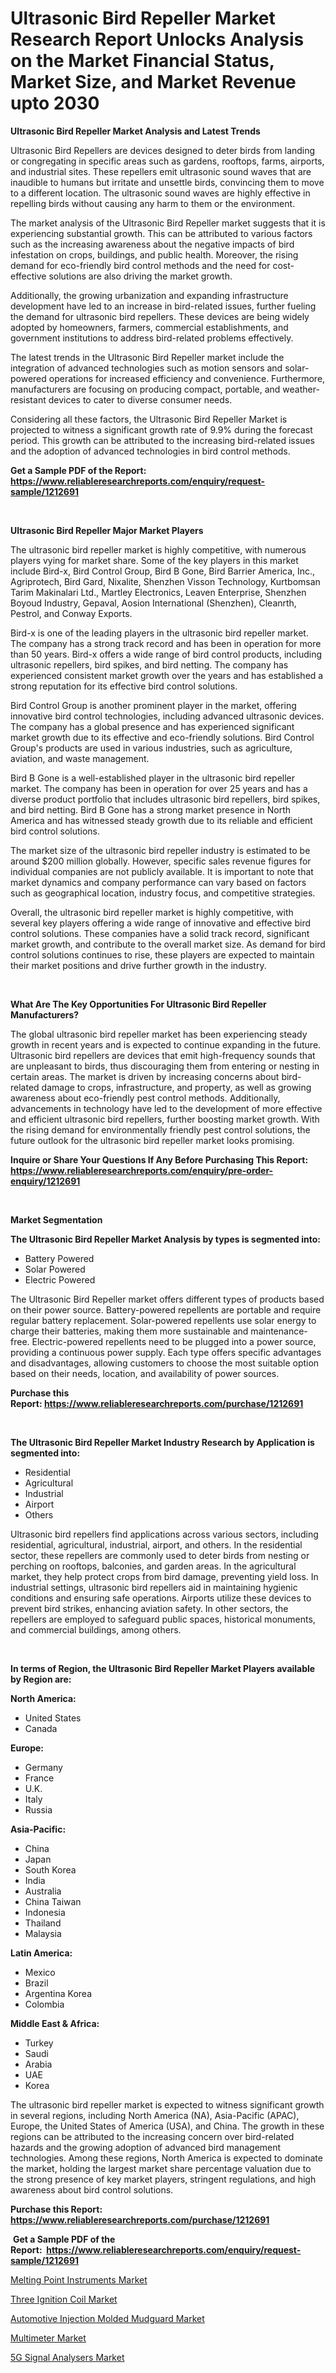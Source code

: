 <p><h1>Ultrasonic Bird Repeller Market Research Report Unlocks Analysis on the Market Financial Status, Market Size, and Market Revenue upto 2030</h1></p><p><strong>Ultrasonic Bird Repeller Market Analysis and Latest Trends</strong></p>
<p><p>Ultrasonic Bird Repellers are devices designed to deter birds from landing or congregating in specific areas such as gardens, rooftops, farms, airports, and industrial sites. These repellers emit ultrasonic sound waves that are inaudible to humans but irritate and unsettle birds, convincing them to move to a different location. The ultrasonic sound waves are highly effective in repelling birds without causing any harm to them or the environment.</p><p>The market analysis of the Ultrasonic Bird Repeller market suggests that it is experiencing substantial growth. This can be attributed to various factors such as the increasing awareness about the negative impacts of bird infestation on crops, buildings, and public health. Moreover, the rising demand for eco-friendly bird control methods and the need for cost-effective solutions are also driving the market growth.</p><p>Additionally, the growing urbanization and expanding infrastructure development have led to an increase in bird-related issues, further fueling the demand for ultrasonic bird repellers. These devices are being widely adopted by homeowners, farmers, commercial establishments, and government institutions to address bird-related problems effectively.</p><p>The latest trends in the Ultrasonic Bird Repeller market include the integration of advanced technologies such as motion sensors and solar-powered operations for increased efficiency and convenience. Furthermore, manufacturers are focusing on producing compact, portable, and weather-resistant devices to cater to diverse consumer needs.</p><p>Considering all these factors, the Ultrasonic Bird Repeller Market is projected to witness a significant growth rate of 9.9% during the forecast period. This growth can be attributed to the increasing bird-related issues and the adoption of advanced technologies in bird control methods.</p></p>
<p><strong>Get a Sample PDF of the Report:&nbsp; <a href="https://www.reliableresearchreports.com/enquiry/request-sample/1212691">https://www.reliableresearchreports.com/enquiry/request-sample/1212691</a></strong></p>
<p>&nbsp;</p>
<p><strong>Ultrasonic Bird Repeller Major Market Players</strong></p>
<p><p>The ultrasonic bird repeller market is highly competitive, with numerous players vying for market share. Some of the key players in this market include Bird-x, Bird Control Group, Bird B Gone, Bird Barrier America, Inc., Agriprotech, Bird Gard, Nixalite, Shenzhen Visson Technology, Kurtbomsan Tarim Makinalari Ltd., Martley Electronics, Leaven Enterprise, Shenzhen Boyoud Industry, Gepaval, Aosion International (Shenzhen), Cleanrth, Pestrol, and Conway Exports.</p><p>Bird-x is one of the leading players in the ultrasonic bird repeller market. The company has a strong track record and has been in operation for more than 50 years. Bird-x offers a wide range of bird control products, including ultrasonic repellers, bird spikes, and bird netting. The company has experienced consistent market growth over the years and has established a strong reputation for its effective bird control solutions.</p><p>Bird Control Group is another prominent player in the market, offering innovative bird control technologies, including advanced ultrasonic devices. The company has a global presence and has experienced significant market growth due to its effective and eco-friendly solutions. Bird Control Group's products are used in various industries, such as agriculture, aviation, and waste management.</p><p>Bird B Gone is a well-established player in the ultrasonic bird repeller market. The company has been in operation for over 25 years and has a diverse product portfolio that includes ultrasonic bird repellers, bird spikes, and bird netting. Bird B Gone has a strong market presence in North America and has witnessed steady growth due to its reliable and efficient bird control solutions.</p><p>The market size of the ultrasonic bird repeller industry is estimated to be around $200 million globally. However, specific sales revenue figures for individual companies are not publicly available. It is important to note that market dynamics and company performance can vary based on factors such as geographical location, industry focus, and competitive strategies.</p><p>Overall, the ultrasonic bird repeller market is highly competitive, with several key players offering a wide range of innovative and effective bird control solutions. These companies have a solid track record, significant market growth, and contribute to the overall market size. As demand for bird control solutions continues to rise, these players are expected to maintain their market positions and drive further growth in the industry.</p></p>
<p>&nbsp;</p>
<p><strong>What Are The Key Opportunities For Ultrasonic Bird Repeller Manufacturers?</strong></p>
<p><p>The global ultrasonic bird repeller market has been experiencing steady growth in recent years and is expected to continue expanding in the future. Ultrasonic bird repellers are devices that emit high-frequency sounds that are unpleasant to birds, thus discouraging them from entering or nesting in certain areas. The market is driven by increasing concerns about bird-related damage to crops, infrastructure, and property, as well as growing awareness about eco-friendly pest control methods. Additionally, advancements in technology have led to the development of more effective and efficient ultrasonic bird repellers, further boosting market growth. With the rising demand for environmentally friendly pest control solutions, the future outlook for the ultrasonic bird repeller market looks promising.</p></p>
<p><strong>Inquire or Share Your Questions If Any Before Purchasing This Report: <a href="https://www.reliableresearchreports.com/enquiry/pre-order-enquiry/1212691">https://www.reliableresearchreports.com/enquiry/pre-order-enquiry/1212691</a></strong></p>
<p>&nbsp;</p>
<p><strong>Market Segmentation</strong></p>
<p><strong>The Ultrasonic Bird Repeller Market Analysis by types is segmented into:</strong></p>
<p><ul><li>Battery Powered</li><li>Solar Powered</li><li>Electric Powered</li></ul></p>
<p><p>The Ultrasonic Bird Repeller market offers different types of products based on their power source. Battery-powered repellents are portable and require regular battery replacement. Solar-powered repellents use solar energy to charge their batteries, making them more sustainable and maintenance-free. Electric-powered repellents need to be plugged into a power source, providing a continuous power supply. Each type offers specific advantages and disadvantages, allowing customers to choose the most suitable option based on their needs, location, and availability of power sources.</p></p>
<p><strong>Purchase this Report:&nbsp;<a href="https://www.reliableresearchreports.com/purchase/1212691">https://www.reliableresearchreports.com/purchase/1212691</a></strong></p>
<p>&nbsp;</p>
<p><strong>The Ultrasonic Bird Repeller Market Industry Research by Application is segmented into:</strong></p>
<p><ul><li>Residential</li><li>Agricultural</li><li>Industrial</li><li>Airport</li><li>Others</li></ul></p>
<p><p>Ultrasonic bird repellers find applications across various sectors, including residential, agricultural, industrial, airport, and others. In the residential sector, these repellers are commonly used to deter birds from nesting or perching on rooftops, balconies, and garden areas. In the agricultural market, they help protect crops from bird damage, preventing yield loss. In industrial settings, ultrasonic bird repellers aid in maintaining hygienic conditions and ensuring safe operations. Airports utilize these devices to prevent bird strikes, enhancing aviation safety. In other sectors, the repellers are employed to safeguard public spaces, historical monuments, and commercial buildings, among others.</p></p>
<p>&nbsp;</p>
<p><strong>In terms of Region, the Ultrasonic Bird Repeller Market Players available by Region are:</strong></p>
<p>
    <p> <strong> North America: </strong>
        <ul>
            <li>United States</li>
            <li>Canada</li>
        </ul>
        </p> 
    <p> <strong> Europe: </strong>
        <ul>
            <li>Germany</li>
            <li>France</li>
            <li>U.K.</li>
            <li>Italy</li>
            <li>Russia</li>
        </ul>
        </p> 
    <p> <strong> Asia-Pacific: </strong>
        <ul>
            <li>China</li>
            <li>Japan</li>
            <li>South Korea</li>
            <li>India</li>
            <li>Australia</li>
            <li>China Taiwan</li>
            <li>Indonesia</li>
            <li>Thailand</li>
            <li>Malaysia</li>
        </ul>
        </p> 
    <p> <strong> Latin America: </strong>
        <ul>
            <li>Mexico</li>
            <li>Brazil</li>
            <li>Argentina Korea</li>
            <li>Colombia</li>
        </ul>
        </p> 
    <p> <strong> Middle East & Africa: </strong>
        <ul>
            <li>Turkey</li>
            <li>Saudi</li>
            <li>Arabia</li>
            <li>UAE</li>
            <li>Korea</li>
        </ul>
    </p>
    </p>
<p><p>The ultrasonic bird repeller market is expected to witness significant growth in several regions, including North America (NA), Asia-Pacific (APAC), Europe, the United States of America (USA), and China. The growth in these regions can be attributed to the increasing concern over bird-related hazards and the growing adoption of advanced bird management technologies. Among these regions, North America is expected to dominate the market, holding the largest market share percentage valuation due to the strong presence of key market players, stringent regulations, and high awareness about bird control solutions.</p></p>
<p><strong>Purchase this Report: <a href="https://www.reliableresearchreports.com/purchase/1212691">https://www.reliableresearchreports.com/purchase/1212691</a></strong></p>
<p>&nbsp;<strong>Get a Sample PDF of the Report:&nbsp;&nbsp;<a href="https://www.reliableresearchreports.com/enquiry/request-sample/1212691">https://www.reliableresearchreports.com/enquiry/request-sample/1212691</a></strong></p>
<p><strong></strong></p>
<p><p><a href="https://medium.com/@ziansann43365/melting-point-instruments-market-size-growth-forecast-2023-2030-4e46eb41d598">Melting Point Instruments Market</a></p><p><a href="https://www.linkedin.com/pulse/three-ignition-coil-market-share-amp-new-trends-analysis/">Three Ignition Coil Market</a></p><p><a href="https://www.linkedin.com/pulse/automotive-injection-molded-mudguard-market-size-share/">Automotive Injection Molded Mudguard Market</a></p><p><a href="https://medium.com/@kiannoel89776554/multimeter-market-size-growth-forecast-2023-2030-cc86b5cd178a">Multimeter Market</a></p><p><a href="https://www.linkedin.com/pulse/5g-signal-analysers-market-share-amp-new-trends-analysis/">5G Signal Analysers Market</a></p></p>